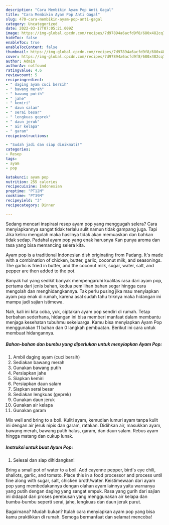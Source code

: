 ```yaml
---
description: "Cara Membikin Ayam Pop Anti Gagal"
title: "Cara Membikin Ayam Pop Anti Gagal"
slug: 470-cara-membikin-ayam-pop-anti-gagal
category: Uncategorized
date: 2022-03-17T07:05:21.009Z
image: https://img-global.cpcdn.com/recipes/7d97894a6acfd9f8/680x482cq70/ayam-pop-foto-resep-utama.jpg
hideToc: false
enableToc: true
enableTocContent: false
thumbnail: https://img-global.cpcdn.com/recipes/7d97894a6acfd9f8/680x482cq70/ayam-pop-foto-resep-utama.jpg
cover: https://img-global.cpcdn.com/recipes/7d97894a6acfd9f8/680x482cq70/ayam-pop-foto-resep-utama.jpg
author: Admin
authorAv: notfound
ratingvalue: 4.6
reviewcount: 5
recipeingredient:
- " daging ayam cuci bersih"
- " bawang merah"
- " bawang putih"
- " jahe"
- " kemiri"
- " daun salam"
- " serai besar"
- " lengkuas geprek"
- " daun jeruk"
- " air kelapa"
- " garam"
recipeinstructions:

- "Sudah jadi dan siap dinikmati!"
categories:
- Resep
tags:
- ayam
- pop

katakunci: ayam pop 
nutrition: 255 calories
recipecuisine: Indonesian
preptime: "PT12M"
cooktime: "PT39M"
recipeyield: "3"
recipecategory: Dinner

---
```



Sedang mencari inspirasi resep ayam pop yang menggugah selera? Cara menyiapkannya sangat tidak terlalu sulit namun tidak gampang juga. Tapi Jika keliru mengolah maka hasilnya tidak akan memuaskan dan bahkan tidak sedap. Padahal ayam pop yang enak harusnya Kan punya aroma dan rasa yang bisa memancing selera kita.


Ayam pop is a traditional Indonesian dish originating from Padang. It&#39;s made with a combination of chicken, butter, garlic, coconut milk, and seasonings. The garlic is fried in butter, and the coconut milk, sugar, water, salt, and pepper are then added to the pot.

Banyak hal yang sedikit banyak mempengaruhi kualitas rasa dari ayam pop, pertama dari jenis bahan, kedua pemilihan bahan segar hingga cara mengolah dan menghidangkannya. Tak perlu pusing jika mau menyiapkan ayam pop enak di rumah, karena asal sudah tahu triknya maka hidangan ini mampu jadi sajian istimewa.


Nah, kali ini kita coba, yuk, ciptakan ayam pop sendiri di rumah. Tetap berbahan sederhana, hidangan ini bisa memberi manfaat dalam membantu menjaga kesehatan tubuhmu sekeluarga. Kamu bisa menyiapkan Ayam Pop menggunakan 11 bahan dan 0 langkah pembuatan. Berikut ini cara untuk membuat hidangannya.

<!--inarticleads1-->

##### Bahan-bahan dan bumbu yang diperlukan untuk menyiapkan Ayam Pop:

1. Ambil  daging ayam (cuci bersih)
1. Sediakan  bawang merah
1. Gunakan  bawang putih
1. Persiapkan  jahe
1. Siapkan  kemiri
1. Persiapkan  daun salam
1. Siapkan  serai besar
1. Sediakan  lengkuas (geprek)
1. Gunakan  daun jeruk
1. Gunakan  air kelapa
1. Gunakan  garam


Mix well and bring to a boil. Kuliti ayam, kemudian lumuri ayam tanpa kulit ini dengan air jeruk nipis dan garam, ratakan. Didihkan air, masukkan ayam, bawang merah, bawang putih halus, garam, dan daun salam. Rebus ayam hingga matang dan cukup lunak. 

<!--inarticleads2-->

##### Instruksi untuk buat Ayam Pop:


1. Selesai dan siap dihidangkan!

Bring a small pot of water to a boil. Add cayenne pepper, bird&#39;s eye chili, shallots, garlic, and tomato. Place this in a food processor and process until fine along with sugar, salt, chicken broth/water. Keistimewaan dari ayam pop yang membedakannya dengan olahan ayam lainnya yaitu warnanya yang putih dengan daging yang sangat empuk. Rasa yang gurih dari sajian ini didapat dari proses perebusan yang menggunakan air kelapa dan bumbu-bumbu seperti serai, jahe, lengkuas dan daun jeruk purut. 

Bagaimana? Mudah bukan? Itulah cara menyiapkan ayam pop yang bisa kamu praktikkan di rumah. Semoga bermanfaat dan selamat mencoba!
